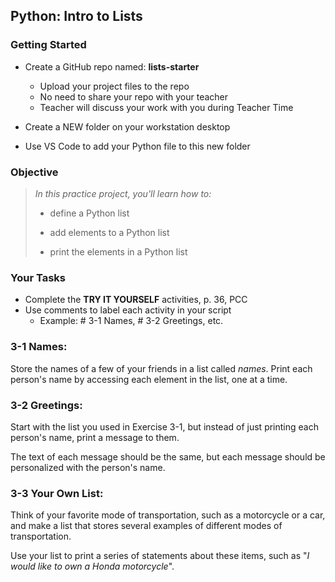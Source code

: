 ## Python: Intro to Lists

### Getting Started

- Create a GitHub repo named: **lists-starter**
    - Upload your project files to the repo
    - No need to share your repo with your teacher
    - Teacher will discuss your work with you during Teacher  Time

- Create a NEW folder on your workstation desktop
- Use VS Code to add your Python file to this new folder


### Objective

> *In this practice project, you'll learn how to:*
>
> * define a Python list
>
> * add elements to a Python list
> 
> * print the elements in a Python list


### Your Tasks

- Complete the **TRY IT YOURSELF** activities, p. 36, PCC
- Use comments to label each activity in your script
  - Example: # 3-1 Names, # 3-2 Greetings, etc.

### 3-1 Names:
Store the names of a few of your friends in a list called *names*.  Print each person's
name by accessing each element in the list, one at a time.

### 3-2 Greetings:

Start with the list you used in Exercise 3-1, but instead of just printing each person's
name, print a message to them.

The text of each message should be the same, but each message should be personalized with 
the person's name.

### 3-3 Your Own List:

Think of your favorite mode of transportation, such as a motorcycle or a car, and make a list
that stores several examples of different modes of transportation.

Use your list to print a series of statements about these items, such as "*I would like to own
a Honda motorcycle*".
